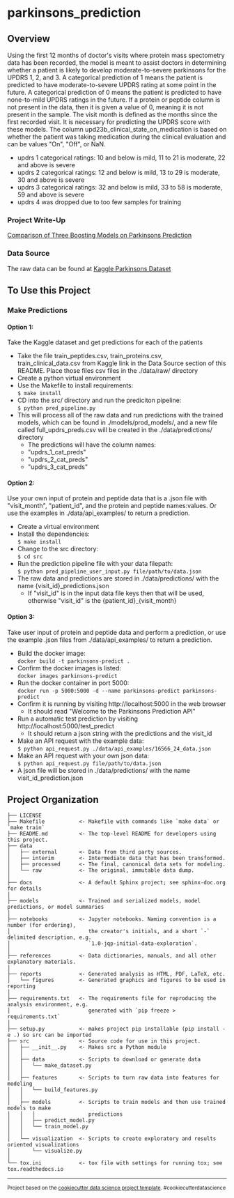 parkinsons_prediction
==============================

## Overview

Using the first 12 months of doctor's visits where protein mass spectometry data has been recorded, the model is meant to assist doctors in determining whether a patient is likely to develop moderate-to-severe parkinsons for the UPDRS 1, 2, and 3. A categorical prediction of 1 means the patient is predicted to have moderate-to-severe UPDRS rating at some point in the future. A categorical prediction of 0 means the patient is predicted to have none-to-mild UPDRS ratings in the future. If a protein or peptide column is not present in the data, then it is given a value of 0, meaning it is not present in the sample. The visit month is defined as the months since the first recorded visit. It is necessary for predicting the UPDRS score with these models. The column upd23b_clinical_state_on_medication is based on whether the patient was taking medication during the clinical evaluation and can be values "On", "Off", or NaN.

- updrs 1 categorical ratings: 10 and below is mild, 11 to 21 is moderate, 22 and above is severe
- updrs 2 categorical ratings: 12 and below is mild, 13 to 29 is moderate, 30 and above is severe
- updrs 3 categorical ratings: 32 and below is mild, 33 to 58 is moderate, 59 and above is severe
- updrs 4 was dropped due to too few samples for training

### Project Write-Up
[Comparison of Three Boosting Models on Parkinsons Prediction](https://dagartga.github.io/parkinsons_project/)

### Data Source
The raw data can be found at [Kaggle Parkinsons Dataset](https://www.kaggle.com/competitions/amp-parkinsons-disease-progression-prediction/data)

## To Use this Project

### Make Predictions
#### Option 1:
Take the Kaggle dataset and get predictions for each of the patients
- Take the file train_peptides.csv, train_proteins.csv, train_clinical_data.csv from Kaggle link in the Data Source section of this README. Place those files csv files in the ./data/raw/ directory
- Create a python virtual environment
- Use the Makefile to install requirements:<br> 
`$ make install`
- CD into the src/ directory and run the prediciton pipeline:<br>
`$ python pred_pipeline.py`
- This will process all of the raw data and run predictions with the trained models, which can be found in ./models/prod_models/, and a new file called full_updrs_preds.csv will be created in the ./data/predictions/ directory
   - The predictions will have the column names: 
    - "updrs_1_cat_preds" 
    - "updrs_2_cat_preds"
    - "updrs_3_cat_preds"


#### Option 2:
Use your own input of protein and peptide data that is a .json file with "visit_month", "patient_id", and the protein and peptide names:values. Or use the examples in ./data/api_examples/ to return a prediction.

- Create a virtual environment
- Install the dependencies:<br> 
`$ make install`
- Change to the src directory:<br> 
`$ cd src`
- Run the prediction pipeline file with your data filepath:<br> 
`$ python pred_pipeline_user_input.py file/path/to/data.json`
- The raw data and predictions are stored in ./data/predictions/ with the name {visit_id}_predictions.json
    - If "visit_id" is in the input data file keys then that will be used, otherwise "visit_id" is the {patient_id}_{visit_month}

#### Option 3:
Take user input of protein and peptide data and perform a prediction, or use the example .json files from ./data/api_examples/ to return a prediction.
- Build the docker image:<br> 
`docker build -t parkinsons-predict .`
- Confirm the docker images is listed:<br> 
`docker images parkinsons-predict`
- Run the docker container in port 5000:<br>
`docker run -p 5000:5000 -d --name parkinsons-predict parkinsons-predict`
- Confirm it is running by visiting http://localhost:5000 in the web browser
    - It should read "Welcome to the Parkinsons Prediction API"
- Run a automatic test prediction by visiting http://localhost:5000/test_predict
    - It should return a json string with the predictions and the visit_id
- Make an API request with the example data:<br>
`$ python api_request.py ./data/api_examples/16566_24_data.json`
- Make an API request with your own json data: <br>
`$ python api_request.py file/path/to/data.json`
- A json file will be stored in ./data/predictions/ with the name visit_id_prediction.json


Project Organization
------------

    ├── LICENSE
    ├── Makefile           <- Makefile with commands like `make data` or `make train`
    ├── README.md          <- The top-level README for developers using this project.
    ├── data
    │   ├── external       <- Data from third party sources.
    │   ├── interim        <- Intermediate data that has been transformed.
    │   ├── processed      <- The final, canonical data sets for modeling.
    │   └── raw            <- The original, immutable data dump.
    │
    ├── docs               <- A default Sphinx project; see sphinx-doc.org for details
    │
    ├── models             <- Trained and serialized models, model predictions, or model summaries
    │
    ├── notebooks          <- Jupyter notebooks. Naming convention is a number (for ordering),
    │                         the creator's initials, and a short `-` delimited description, e.g.
    │                         `1.0-jqp-initial-data-exploration`.
    │
    ├── references         <- Data dictionaries, manuals, and all other explanatory materials.
    │
    ├── reports            <- Generated analysis as HTML, PDF, LaTeX, etc.
    │   └── figures        <- Generated graphics and figures to be used in reporting
    │
    ├── requirements.txt   <- The requirements file for reproducing the analysis environment, e.g.
    │                         generated with `pip freeze > requirements.txt`
    │
    ├── setup.py           <- makes project pip installable (pip install -e .) so src can be imported
    ├── src                <- Source code for use in this project.
    │   ├── __init__.py    <- Makes src a Python module
    │   │
    │   ├── data           <- Scripts to download or generate data
    │   │   └── make_dataset.py
    │   │
    │   ├── features       <- Scripts to turn raw data into features for modeling
    │   │   └── build_features.py
    │   │
    │   ├── models         <- Scripts to train models and then use trained models to make
    │   │   │                 predictions
    │   │   ├── predict_model.py
    │   │   └── train_model.py
    │   │
    │   └── visualization  <- Scripts to create exploratory and results oriented visualizations
    │       └── visualize.py
    │
    └── tox.ini            <- tox file with settings for running tox; see tox.readthedocs.io


--------

<p><small>Project based on the <a target="_blank" href="https://drivendata.github.io/cookiecutter-data-science/">cookiecutter data science project template</a>. #cookiecutterdatascience</small></p>
